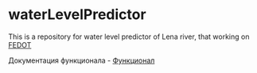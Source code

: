 # waterLevelPredictor
This is a repository for water level predictor of Lena river, that working on [FEDOT](https://github.com/nccr-itmo/FEDOT)

Документация функционала - [Функционал](https://docs.google.com/document/d/194gMYRJ6aNXOOGfAZ6A8jOjo1zc_hoJMb98tdiOzHO0/edit?usp=sharing)
